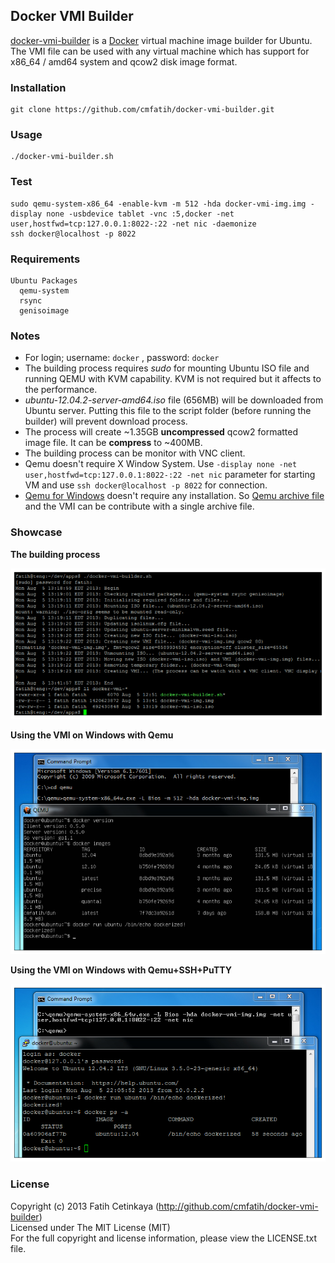 ## Docker VMI Builder

  [docker-vmi-builder](http://github.com/cmfatih/docker-vmi-builder) is a [Docker](http://www.docker.io/) virtual machine image builder for Ubuntu. 
  The VMI file can be used with any virtual machine which has support for x86_64 / amd64 system and qcow2 disk image format.
  
### Installation

```
git clone https://github.com/cmfatih/docker-vmi-builder.git
```

### Usage

```
./docker-vmi-builder.sh
```

### Test

```
sudo qemu-system-x86_64 -enable-kvm -m 512 -hda docker-vmi-img.img -display none -usbdevice tablet -vnc :5,docker -net user,hostfwd=tcp:127.0.0.1:8022-:22 -net nic -daemonize
ssh docker@localhost -p 8022
```

### Requirements

```
Ubuntu Packages
  qemu-system 
  rsync 
  genisoimage
```

### Notes

* For login; username: ``docker`` , password: ``docker``
* The building process requires *sudo* for mounting Ubuntu ISO file and running QEMU with KVM capability. KVM is not required but it affects to the performance.
* *ubuntu-12.04.2-server-amd64.iso* file (656MB) will be downloaded from Ubuntu server. Putting this file to the script folder (before running the builder) will prevent download process.
* The process will create ~1.35GB **uncompressed** qcow2 formatted image file. It can be **compress** to ~400MB.
* The building process can be monitor with VNC client.
* Qemu doesn't require X Window System. Use ``-display none -net user,hostfwd=tcp:127.0.0.1:8022-:22 -net nic`` parameter for starting VM and use ``ssh docker@localhost -p 8022`` for connection.
* [Qemu for Windows](http://lassauge.free.fr/qemu/) doesn't require any installation. So [Qemu archive file](http://lassauge.free.fr/qemu/release/Qemu-1.5.1-windows.zip) and the VMI can be contribute with a single archive file.

### Showcase

**The building process**

![docker-vmi-builder.sh](docs/img/dvb-out.png)

**Using the VMI on Windows with Qemu**

![docker-vmi-img.img](docs/img/vmi-win-qemu.png)

**Using the VMI on Windows with Qemu+SSH+PuTTY**

![docker-vmi-img.img](docs/img/vmi-win-qemu-ssh.png)

### License

Copyright (c) 2013 Fatih Cetinkaya (http://github.com/cmfatih/docker-vmi-builder)  
Licensed under The MIT License (MIT)  
For the full copyright and license information, please view the LICENSE.txt file.
